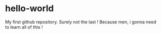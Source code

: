 # hello-world
My first github repository. Surely not the last !
Because men, i gonna need to learn all of this !

